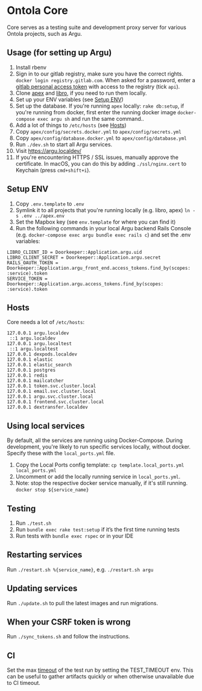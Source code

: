 # Ontola Core

Core serves as a testing suite and development proxy server for various Ontola projects, such as Argu.

## Usage (for setting up Argu)

1. Install rbenv
1. Sign in to our gitlab registry, make sure you have the correct rights. `docker login registry.gitlab.com`. When asked for a password, enter a [gitlab personal access token](https://gitlab.com/profile/personal_access_tokens) with access to the registry (tick `api`).
1. Clone [apex](https://gitlab.com/ontola/apex) and [libro](https://gitlab.com/ontola/libro), if you need to run them locally.
1. Set up your ENV variables (see [Setup ENV](#setup-env))
1. Set up the database. If you're running `apex` locally: `rake db:setup`, if you're running from docker, first enter the running docker image `docker-compose exec argu sh` and run the same command..
1. Add a lot of things to `/etc/hosts` (see [Hosts](#hosts))
1. Copy `apex/config/secrets.docker.yml` to `apex/config/secrets.yml`
1. Copy `apex/config/database.docker.yml` to `apex/config/database.yml`
1. Run `./dev.sh` to start all Argu services.
1. Visit https://argu.localdev/
1. If you're encountering HTTPS / SSL issues, manually approve the certificate. In macOS, you can do this by adding `./ssl/nginx.cert` to Keychain (press `cmd+shift+i`).

## Setup ENV

1. Copy `.env.template` to `.env`
1. Symlink it to all projects that you're running locally (e.g. libro, apex) `ln -s .env ../apex.env`
1. Set the Mapbox key (see `env.template` for where you can find it)
1. Run the following commands in your local Argu backend Rails Console (e.g. `docker-compose exec argu bundle exec rails c`) and set the .env variables:

```
LIBRO_CLIENT_ID = Doorkeeper::Application.argu.uid
LIBRO_CLIENT_SECRET = Doorkeeper::Application.argu.secret
RAILS_OAUTH_TOKEN = Doorkeeper::Application.argu_front_end.access_tokens.find_by(scopes: :service).token
SERVICE_TOKEN = Doorkeeper::Application.argu.access_tokens.find_by(scopes: :service).token
```

## Hosts

Core needs a lot of `/etc/hosts`:

```
127.0.0.1 argu.localdev
 ::1 argu.localdev
127.0.0.1 argu.localtest
 ::1 argu.localtest
127.0.0.1 dexpods.localdev
127.0.0.1 elastic
127.0.0.1 elastic_search
127.0.0.1 postgres
127.0.0.1 redis
127.0.0.1 mailcatcher
127.0.0.1 token.svc.cluster.local
127.0.0.1 email.svc.cluster.local
127.0.0.1 argu.svc.cluster.local
127.0.0.1 frontend.svc.cluster.local
127.0.0.1 dextransfer.localdev
```

## Using local services

By default, all the services are running using Docker-Compose.
During development, you're likely to run specific services locally, without docker.
Specify these with the `local_ports.yml` file.

1. Copy the Local Ports config template: `cp template.local_ports.yml local_ports.yml`
1. Uncomment or add the locally running service in `local_ports.yml`.
1. Note: stop the respective docker service manually, if it's still running. `docker stop ${service_name}`

## Testing

1. Run `./test.sh`
2. Run `bundle exec rake test:setup` if it’s the first time running tests
3. Run tests with `bundle exec rspec` or in your IDE

## Restarting services

Run `./restart.sh %{service_name}`, e.g. `./restart.sh argu`

## Updating services

Run `./update.sh` to pull the latest images and run migrations.

## When your CSRF token is wrong

Run `./sync_tokens.sh` and follow the instructions.

## CI

Set the max [timeout](https://www.man7.org/linux/man-pages/man1/timeout.1.html)
of the test run by setting the TEST_TIMEOUT env. This can be useful to gather
artifacts quickly or when otherwise unavailable due to CI timeout.
